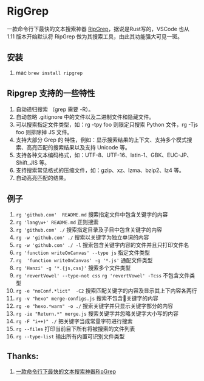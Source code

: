 # RigGrep

一款命令行下最快的文本搜索神器 [RipGrep](https://github.com/BurntSushi/ripgrep)，据说是Rust写的，VSCode 也从 1.11 版本开始默认将 RipGrep 做为其搜索工具，由此其功能强大可见一斑。

## 安装

1.  mac `brew install ripgrep`

## Ripgrep 支持的一些特性

1. 自动递归搜索 （grep 需要 -R）。
1. 自动忽略 .gitignore 中的文件以及二进制文件和隐藏文件。
1. 可以搜索指定文件类型，如：rg -tpy foo 则限定只搜索 Python 文件，rg -Tjs foo 则排除掉 JS 文件。
1. 支持大部分 Grep 的 特性，例如：显示搜索结果的上下文、支持多个模式搜索、高亮匹配的搜索结果以及支持 Unicode 等。
1. 支持各种文本编码格式，如：UTF-8、UTF-16、latin-1、GBK、EUC-JP、Shift_JIS 等。
1. 支持搜索常见格式的压缩文件，如：gzip、xz、lzma、bzip2、lz4 等。
1. 自动高亮匹配的结果。

## 例子

1. `rg 'github.com'  README.md` 搜索指定文件中包含关键字的内容
1. `rg 'lang\w+' README.md` 正则搜索
1. `rg 'github.com' ./` 搜索指定目录及子目中包含关键字的内容
1. `rg -w 'github.com' ./` 搜索以关键字为独立单词的内容
1. `rg -w 'github.com' ./ -l` 搜索包含关键字内容的文件并且只打印文件名
1. `rg 'function writeOnCanvas' --type js`  指定文件类型
1. `rg  'function writeOnCanvas' -g '*.js'` 通配文件类型
1. `rg 'Hanzi' -g '*.{js,css}'` 搜索多个文件类型
1. `rg 'revertVowel' --type-not css` `rg 'revertVowel' -Tcss` 不包含文件类型
1. `rg -e "noConf.*lict"  -C2` 搜索匹配关键字的内容及显示其上下内容各两行
1. `rg -v "hexo" merge-configs.js` 搜索不包含关键字的内容
1. `rg -e "hexo.*warn" -o ./` 搜索关键字并只显示关键字部分的内容
1. `rg -ie "Return.*" merge.js` 搜索关键字并忽略关键字大小写的内容
1. `rg -F "i++)" ./` 把关键字当成常量字符进行搜索
1. `rg --files`  打印当前目下所有将被搜索的文件列表
1. `rg --type-list` 输出所有内置可识别文件类型


## Thanks:

1. [一款命令行下最快的文本搜索神器RipGrep](https://www.hi-linux.com/posts/29245.html)
